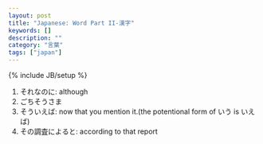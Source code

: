 ```yaml
---
layout: post
title: "Japanese: Word Part II-漢字"
keywords: []
description: ""
category: "言葉"
tags: ["japan"]
---
```

{% include JB/setup %}

1. それなのに: although
2. ごちそうさま
3. そういえば: now that you mention it.(the potentional form of いう is いえば) 
4. その調査によると: according to that report






